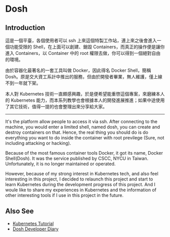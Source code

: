 # Dosh

## Introduction

這是一個平臺，各個使用者可以 ssh 上來這個特製工作站，連上來之後會進入一個功能受限的 Shell，在上面可以創建、銷毀 Containers，而真正的操作便是讓你進入 Containers，以 Container 中的 root 權限去做，你可以得到一個絕對自由的環境。

由於容器化最著名的一套工具叫做 Docker，因此得名 Docker Shell，簡稱 Dosh。原是交大資工系計中推出的服務，但由於開發者畢業，無人維護，僅上線不到一年就下架。

本人對 Kubernetes 技術一直頗感興趣，於是便希望能重啓這個專案，來磨練本人的 Kubernetes 能力，而本系列教學也會根據本人的開發進展推進；如果中途使用了其它技術，值得一提的也會整理出來分享給大家。

---

It's the platform allow people to access it via ssh. After connecting to the machine, you would enter a limited shell, named dosh, you can create and destroy containers on that. Hence, the real thing you should do is do everything you want to do inside the container with root previlege (Sure, not including attacking or hacking).

Because of the most famous container tools Docker, it got its name, Docker Shell(Dosh). It was the service published by CSCC, NYCU in Taiwan. Unfortunately, it is no longer maintained or operated.

However, because of my strong interest in Kubernetes tech, and also feel interesting in this project, I decided to relaunch this project and start to learn Kubernetes during the development progress of this project. And I woule like to share my experiences in Kubernetes and the information of other interesting tools if I use in this project in the future.

## Also See

- [Kubernetes Tutorial](https://sandb0x.tw/index)
- [Dosh Developer Diary](https://sandb0x.tw/b/dosh_%E9%96%8B%E7%99%BC%E6%97%A5%E8%AA%8C.md)

